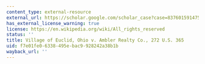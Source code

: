 ```yaml
---
content_type: external-resource
external_url: https://scholar.google.com/scholar_case?case=8376015914752485063&q=Village+of+Euclid,+Ohio+v.+Ambler+Realty+Co.,+272+U.S.+365+
has_external_license_warning: true
license: https://en.wikipedia.org/wiki/All_rights_reserved
status: ''
title: Village of Euclid, Ohio v. Ambler Realty Co., 272 U.S. 365
uid: f7e01fe0-6338-495e-bac9-928242a38b1b
wayback_url: ''
---
```

